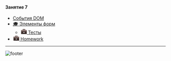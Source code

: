 [footer]: https://github.com/garevna/js-course/raw/master/images/a-level-ico.png?raw=true
[me30]: https://raw.githubusercontent.com/garevna/a-level-js-lessons/master/ico/myPhoto-30.png "Ⓒ Irina Fylyppova ( garevna ) 2019"
[hw-20]: https://raw.githubusercontent.com/garevna/a-level-js-lessons/master/ico/briefcase-20.png

#### Занятие 7

* [События  DOM](../md/Event.md)
* [:mortar_board: Элементы форм](../md/forms.md)
    * [![hw-20] Тесты](https://garevna.github.io/js-quiz/#forms)
* [![hw-20] Homework](../homeworks/hw-07.md)

_________________________________________________________________________

![footer]

